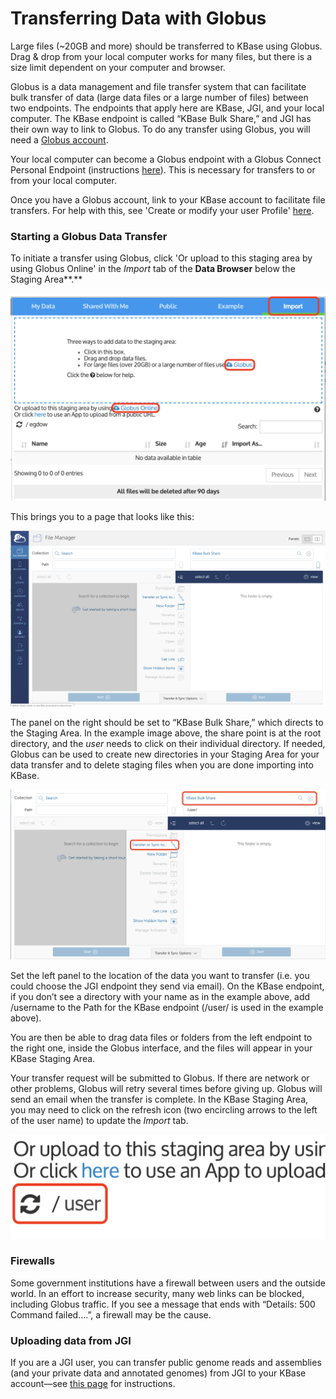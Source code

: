 # Transferring Data with Globus

Large files \(~20GB and more\) should be transferred to KBase using Globus. Drag & drop from your local computer works for many files, but there is a size limit dependent on your computer and browser. 

Globus is a data management and file transfer system that can facilitate bulk transfer of data \(large data files or a large number of files\) between two endpoints. The endpoints that apply here are KBase, JGI, and your local computer. The KBase endpoint is called “KBase Bulk Share,” and JGI has their own way to link to Globus. To do any transfer using Globus, you will need a [Globus account](https://www.globusid.org/create). 

Your local computer can become a Globus endpoint with a Globus Connect Personal Endpoint \(instructions [here](https://docs.globus.org/how-to/)\). This is necessary for transfers to or from your local computer.

Once you have a Globus account, link to your KBase account to facilitate file transfers. For help with this, see 'Create or modify your user Profile' [here](../getting-started/narrative-user-guide/share-narratives.md).

### Starting a Globus Data Transfer

To initiate a transfer using Globus, click 'Or upload to this staging area by using Globus Online' in the _Import_ tab of the **Data Browser** below the Staging Area**.**

![](../.gitbook/assets/globus_upload.png)

This brings you to a page that looks like this:

![](../.gitbook/assets/globusfilemanager.png)

The panel on the right should be set to “KBase Bulk Share,” which directs to the Staging Area. In the example image above, the share point is at the root directory, and the _user_ needs to click on their individual directory. If needed, Globus can be used to create new directories in your Staging Area for your data transfer and to delete staging files when you are done importing into KBase.

![](../.gitbook/assets/kbasebulkshare_globus.png)

Set the left panel to the location of the data you want to transfer \(i.e. you could choose the JGI endpoint they send via email\). On the KBase endpoint, if you don’t see a directory with your name as in the example above, add /username to the Path for the KBase endpoint \(/user/ is used in the example above\).

You are then be able to drag data files or folders from the left endpoint to the right one, inside the Globus interface, and the files will appear in your KBase Staging Area.

Your transfer request will be submitted to Globus. If there are network or other problems, Globus will retry several times before giving up. Globus will send an email when the transfer is complete. In the KBase Staging Area, you may need to click on the refresh icon \(two encircling arrows to the left of the user name\) to update the _Import_ tab.

![](../.gitbook/assets/refresh_databrowser.png)

### **Firewalls**

Some government institutions have a firewall between users and the outside world. In an effort to increase security, many web links can be blocked, including Globus traffic. If you see a message that ends with “Details: 500 Command failed….”, a firewall may be the cause.

### **Uploading data from JGI**

If you are a JGI user, you can transfer public genome reads and assemblies \(and your private data and annotated genomes\) from JGI to your KBase account—see [this page](transferring-data-from-jgi.md) for instructions.

